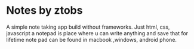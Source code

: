 # Notes by ztobs #
A simple note taking app build without frameworks. Just html, css, javascript
a notepad is place where u can write anything and save that for lifetime 
note pad can be found in macbook ,windows, android phone.
